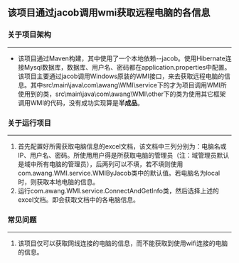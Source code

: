 ## 该项目通过jacob调用wmi获取远程电脑的各信息

### 关于项目架构
***
* 该项目通过Maven构建，其中使用了一个本地依赖--jacob。使用Hibernate连接Mysql数据库，数据库、用户名、密码都在application.properties中配置。该项目主要通过jacob调用Windows原装的WMI接口，来去获取远程电脑的信息。其中src\main\java\com\awang\WMI\service下的才为项目调用WMI所使用到的类，src\main\java\com\awang\WMI\other下的类为使用其它框架调用WMI的代码，没有成功实现算是**半成品**。

### 关于运行项目
***
1. 首先配置好所需获取电脑信息的excel文档，该文档中三列分别为：电脑名或IP、用户名、密码。所使用用户得是所获取电脑的管理员（注：域管理员默认是域中所有电脑的管理员），后两列可以不填，若不填则使用com.awang.WMI.service.WMIByJacob类中的默认值。若电脑名为local时，则获取本地电脑的信息。
2. 运行com.awang.WMI.service.ConnectAndGetInfo类，然后选择上述的excel文档。即会获取文档中的各电脑信息。

### 常见问题
***
1. 该项目仅可以获取网线连接的电脑的信息，而不能获取到使用wifi连接的电脑的信息。